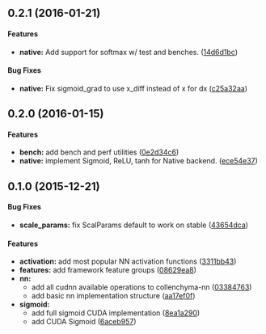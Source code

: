 <a name="0.2.1"></a>
## 0.2.1 (2016-01-21)


#### Features

* **native:**  Add support for softmax w/ test and benches. ([14d6d1bc](https://github.com/autumnai/collenchyma-nn/commit/14d6d1bcda8bbc0ffa368527633f592862517200))

#### Bug Fixes

* **native:**  Fix sigmoid_grad to use x_diff instead of x for dx ([c25a32aa](https://github.com/autumnai/collenchyma-nn/commit/c25a32aa272ff3c753ee8be2ea89457367b38734))



<a name="0.2.0"></a>
## 0.2.0 (2016-01-15)


#### Features

* **bench:**  add bench and perf utilities ([0e2d34c6](https://github.com/autumnai/collenchyma-nn/commit/0e2d34c67acba38c6910cdff6e983b5285dfb852))
* **native:**  implement Sigmoid, ReLU, tanh for Native backend. ([ece54e37](https://github.com/autumnai/collenchyma-nn/commit/ece54e37a241f81b45888225ab0ee28c538950f6))


<a name="0.1.0"></a>
## 0.1.0 (2015-12-21)


#### Bug Fixes

* **scale_params:**  fix ScalParams default to work on stable ([43654dca](https://github.com/autumnai/collenchyma-nn/commit/43654dca7cb92826ffecd4f0cd251fb7071d11c5))

#### Features

* **activation:**  add most popular NN activation functions ([3311bb43](https://github.com/autumnai/collenchyma-nn/commit/3311bb43d78c850db8322c9ea8c1a5f2ca189cd1))
* **features:**  add framework feature groups ([08629ea8](https://github.com/autumnai/collenchyma-nn/commit/08629ea8f1c38047a5d7fec24601e21ba79d704f))
* **nn:**
  *  add all cudnn available operations to collenchyma-nn ([03384763](https://github.com/autumnai/collenchyma-nn/commit/033847630a0674c372666db209d436a80ecabe1b))
  *  add basic nn implementation structure ([aa17ef0f](https://github.com/autumnai/collenchyma-nn/commit/aa17ef0f5064e479152ac3e398bf64887e03b6e2))
* **sigmoid:**
  *  add full sigmoid CUDA implementation ([8ea1a290](https://github.com/autumnai/collenchyma-nn/commit/8ea1a29016c364536755e2fb5d13a52352b059ab))
  *  add CUDA Sigmoid ([6aceb957](https://github.com/autumnai/collenchyma-nn/commit/6aceb957d05a0ee625b48bab38693b99c9e09f01))



